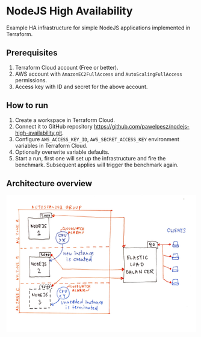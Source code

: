 # NodeJS High Availability
Example HA infrastructure for simple NodeJS applications implemented in Terraform.

## Prerequisites
1. Terraform Cloud account (Free or better).
2. AWS account with `AmazonEC2FullAccess` and `AutoScalingFullAccess` permissions.
3. Access key with ID and secret for the above account.

## How to run
1. Create a workspace in Terraform Cloud.
2. Connect it to GitHub repository https://github.com/pawelpesz/nodejs-high-availability.git.
3. Configure `AWS_ACCESS_KEY_ID`, `AWS_SECRET_ACCESS_KEY` environment variables in Terraform Cloud.
4. Optionally overwrite variable defaults.
5. Start a run, first one will set up the infrastructure and fire the benchmark. Subsequent applies will trigger the benchmark again.

## Architecture overview
![Architecture overview](architecture.jpg)
